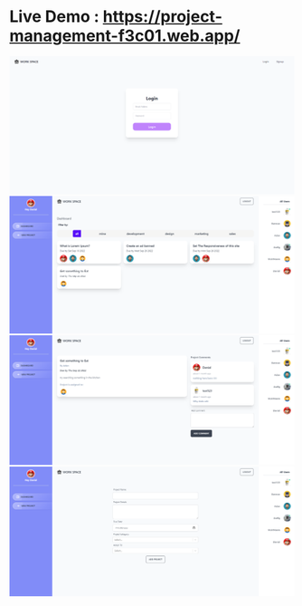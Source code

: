 # Live Demo : https://project-management-f3c01.web.app/

![alt text](https://github.com/dev-Danialw/project-management-site/blob/master/showcase/1.png?raw=true)
![alt text](https://github.com/dev-Danialw/project-management-site/blob/master/showcase/2.png?raw=true)
![alt text](https://github.com/dev-Danialw/project-management-site/blob/master/showcase/3.png?raw=true)
![alt text](https://github.com/dev-Danialw/project-management-site/blob/master/showcase/4.png?raw=true)
